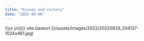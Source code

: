 ```yaml
---
title: "Kisses and victory"
date: "2022-09-06"
---
```


![yo yo]({{ site.baseurl }}/assets/images/2022/20220829_204137-1024x461.jpg)
